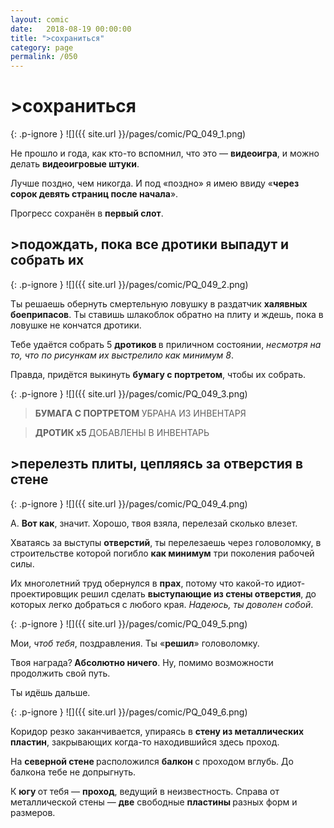 ```yaml
---
layout: comic
date:   2018-08-19 00:00:00 
title: ">сохраниться"
category: page
permalink: /050
---
```

# >сохраниться

{: .p-ignore }
![]({{ site.url }}/pages/comic/PQ_049_1.png)

Не прошло и года, как кто-то вспомнил, что это — <strong>видеоигра</strong>, и можно делать <strong>видеоигровые штуки</strong>.

Лучше поздно, чем никогда. И под «поздно» я имею ввиду «<strong>через сорок девять страниц после начала</strong>».

Прогресс сохранён в <strong>первый слот</strong>.

## >подождать, пока все дротики выпадут и собрать их

{: .p-ignore }
![]({{ site.url }}/pages/comic/PQ_049_2.png)

Ты решаешь обернуть смертельную ловушку в раздатчик <strong>халявных боеприпасов</strong>. Ты ставишь шлакоблок обратно на плиту и ждешь, пока в ловушке не кончатся дротики.

Тебе удаётся собрать 5 <strong>дротиков </strong>в приличном состоянии, <em>несмотря на то, что по рисункам их выстрелило как минимум 8</em>.

Правда, придётся выкинуть <strong>бумагу с портретом</strong>, чтобы их собрать.

{: .p-ignore }
![]({{ site.url }}/pages/comic/PQ_049_3.png)

<blockquote><strong>БУМАГА С ПОРТРЕТОМ </strong>УБРАНА ИЗ ИНВЕНТАРЯ</blockquote>

<blockquote><strong>ДРОТИК х5 </strong>ДОБАВЛЕНЫ В ИНВЕНТАРЬ</blockquote>

## >перелезть плиты, цепляясь за отверстия в стене

{: .p-ignore }
![]({{ site.url }}/pages/comic/PQ_049_4.png)

А. <strong>Вот как</strong>, значит. Хорошо, твоя взяла, перелезай сколько влезет.

Хватаясь за выступы <strong>отверстий</strong>, ты перелезаешь через головоломку, в строительстве которой погибло <strong>как минимум</strong> три поколения рабочей силы.

Их многолетний труд обернулся в <strong>прах</strong>, потому что какой-то идиот-проектировщик решил сделать <strong>выступающие из стены отверстия</strong>, до которых легко добраться с любого края. <em>Надеюсь, ты доволен собой</em>.

{: .p-ignore }
![]({{ site.url }}/pages/comic/PQ_049_5.png)

Мои, <em>чтоб тебя</em>, поздравления. Ты «<strong>решил</strong>» головоломку.

Твоя награда?<strong> Абсолютно ничего</strong>. Ну, помимо возможности продолжить свой путь.

Ты идёшь дальше.

{: .p-ignore }
![]({{ site.url }}/pages/comic/PQ_049_6.png)

Коридор резко заканчивается, упираясь в <strong>стену из металлических пластин</strong>, закрывающих когда-то находившийся здесь проход.

На <strong>северной стене </strong>расположился <strong>балкон </strong>с проходом вглубь. До балкона тебе не допрыгнуть.

К <strong>югу </strong>от тебя — <strong>проход</strong>, ведущий в неизвестность. Справа от металлической стены — <strong>две</strong> свободные <strong>пластины </strong>разных форм и размеров.
